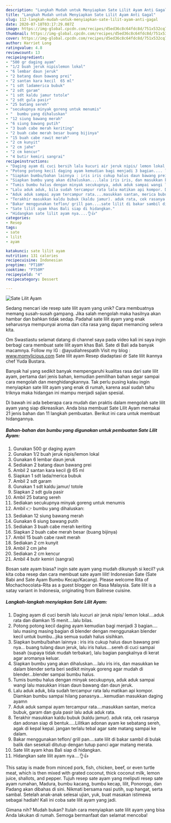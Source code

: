 ```yaml
---
description: "Langkah Mudah untuk Menyiapkan Sate Lilit Ayam Anti Gagal"
title: "Langkah Mudah untuk Menyiapkan Sate Lilit Ayam Anti Gagal"
slug: 112-langkah-mudah-untuk-menyiapkan-sate-lilit-ayam-anti-gagal
date: 2020-07-18T03:17:29.087Z
image: https://img-global.cpcdn.com/recipes/d5ed36c8c64fdc8d/751x532cq70/sate-lilit-ayam-foto-resep-utama.jpg
thumbnail: https://img-global.cpcdn.com/recipes/d5ed36c8c64fdc8d/751x532cq70/sate-lilit-ayam-foto-resep-utama.jpg
cover: https://img-global.cpcdn.com/recipes/d5ed36c8c64fdc8d/751x532cq70/sate-lilit-ayam-foto-resep-utama.jpg
author: Harriet Long
ratingvalue: 4.8
reviewcount: 13
recipeingredient:
- "500 gr daging ayam"
- "1/2 buah jeruk nipislemon lokal"
- "6 lembar daun jeruk"
- "2 batang daun bawang prei"
- "2 santan kara kecil  65 ml"
- "1 sdt ladamerica bubuk"
- "2 sdt garam"
- "1 sdt kaldu jamur totole"
- "2 sdt gula pasir"
- "25 batang sereh"
- "secukupnya minyak goreng untuk menumis"
- "  bumbu yang dihaluskan"
- "12 siung bawang merah"
- "6 siung bawang putih"
- "3 buah cabe merah keriting"
- "2 buah cabe merah besar buang bijinya"
- "15 buah cabe rawit merah"
- "2 cm kunyit"
- "2 cm jahe"
- "2 cm kencur"
- "4 butir kemiri sangrai"
recipeinstructions:
- "Daging ayam di cuci bersih lalu kucuri air jeruk nipis/ lemon lokal....aduk rata dan diamkan 15 menit....lalu bilas."
- "Potong potong kecil daging ayam kemudian bagi menjadi 3 bagian.... lalu masing masing bagian di blender dengan menggunakan blender kecil untuk bumbu...jika semua sudah halus sisihkan."
- "Siapkan bumbu/bahan lainnya : iris iris cukup halus daun bawang prei nya... buang tulang daun jeruk, lalu iris halus....sereh di cuci sampai basah (supaya tidak mudah terbakar), lalu bagian pangkalnya di kerat agar aromanya keluar."
- "Siapkan bumbu yang akan dihaluskan....lalu iris iris, dan masukkan ke dalam blender serta beri sedikit minyak goreng agar mudah di blender...blender sampai bumbu halus."
- "Tumis bumbu halus dengan minyak secukupnya, aduk aduk sampai wangi lalu masukkan irisan daun bawang dan daun jeruk."
- "Lalu aduk aduk, bila sudah tercampur rata lalu matikan api kompor. Diamkan bumbu sampai hilang panasnya....kemudian masukkan daging ayamn"
- "Aduk aduk sampai ayam tercampur rata....masukkan santan, merica bubuk, garam dan gula pasir lalu aduk aduk rata."
- "Terakhir masukkan kaldu bubuk (kaldu jamur). aduk rata, cek rasanya dan adonan siap di bentuk.....Lilitkan adonan ayam ke sebatang sereh, agak di kepal kepal. jangan terlalu tebal agar sate matang sampai ke dalam."
- "Bakar menggunakan teflon/ grill pan....sate lilit di bakar sambil di bulak balik dan sesekali ditutup dengan tutup panci agar matang merata."
- "Sate lilit ayam khas Bali siap di hidangkan."
- "Hidangkan sate lilit ayam nya....👌👍"
categories:
- Resep
tags:
- sate
- lilit
- ayam

katakunci: sate lilit ayam 
nutrition: 131 calories
recipecuisine: Indonesian
preptime: "PT18M"
cooktime: "PT50M"
recipeyield: "4"
recipecategory: Dessert

---
```



![Sate Lilit Ayam](https://img-global.cpcdn.com/recipes/d5ed36c8c64fdc8d/751x532cq70/sate-lilit-ayam-foto-resep-utama.jpg)

Sedang mencari ide resep sate lilit ayam yang unik? Cara membuatnya memang susah-susah gampang. Jika salah mengolah maka hasilnya akan hambar dan bahkan tidak sedap. Padahal sate lilit ayam yang enak seharusnya mempunyai aroma dan cita rasa yang dapat memancing selera kita.

Om Swastiastu selamat datang di channel saya pada video kali ini saya ingin berbagi cara membuat sate lilit ayam khas Bali. Sate di Bali ada banyak macamnya. Follow my IG : @ayudiahrespatih Visit my blog : www.momylicious.com Sate lilit ayam Resep diadaptasi dr Sate lilit ikannya chef Yuda Bustara.

Banyak hal yang sedikit banyak mempengaruhi kualitas rasa dari sate lilit ayam, pertama dari jenis bahan, kemudian pemilihan bahan segar sampai cara mengolah dan menghidangkannya. Tak perlu pusing kalau ingin menyiapkan sate lilit ayam yang enak di rumah, karena asal sudah tahu triknya maka hidangan ini mampu menjadi sajian spesial.


Di bawah ini ada beberapa cara mudah dan praktis dalam mengolah sate lilit ayam yang siap dikreasikan. Anda bisa membuat Sate Lilit Ayam memakai 21 jenis bahan dan 11 langkah pembuatan. Berikut ini cara untuk membuat hidangannya.

<!--inarticleads1-->

##### Bahan-bahan dan bumbu yang digunakan untuk pembuatan Sate Lilit Ayam:

1. Gunakan 500 gr daging ayam
1. Gunakan 1/2 buah jeruk nipis/lemon lokal
1. Gunakan 6 lembar daun jeruk
1. Sediakan 2 batang daun bawang prei
1. Ambil 2 santan kara kecil @ 65 ml
1. Siapkan 1 sdt lada/merica bubuk
1. Ambil 2 sdt garam
1. Gunakan 1 sdt kaldu jamur/ totole
1. Siapkan 2 sdt gula pasir
1. Ambil 25 batang sereh
1. Sediakan secukupnya minyak goreng untuk menumis
1. Ambil  👉 bumbu yang dihaluskan:
1. Sediakan 12 siung bawang merah
1. Gunakan 6 siung bawang putih
1. Sediakan 3 buah cabe merah keriting
1. Siapkan 2 buah cabe merah besar (buang bijinya)
1. Ambil 15 buah cabe rawit merah
1. Sediakan 2 cm kunyit
1. Ambil 2 cm jahe
1. Sediakan 2 cm kencur
1. Ambil 4 butir kemiri (sangrai)


Bosan sate ayam biasa? ingin sate ayam yang mudah dikunyah si kecil? yuk kita coba resep dan cara membuat sate ayam lilit! Indonesian Sate (Sate Babi and Sate Ayam Bumbu Kecap/Kacang). Please welcome Rita of Mochachocolata-Rita as a guest blogger on Rasa Malaysia. Sate lilit is a satay variant in Indonesia, originating from Balinese cuisine. 

<!--inarticleads2-->

##### Langkah-langkah menyiapkan Sate Lilit Ayam:

1. Daging ayam di cuci bersih lalu kucuri air jeruk nipis/ lemon lokal....aduk rata dan diamkan 15 menit....lalu bilas.
1. Potong potong kecil daging ayam kemudian bagi menjadi 3 bagian.... lalu masing masing bagian di blender dengan menggunakan blender kecil untuk bumbu...jika semua sudah halus sisihkan.
1. Siapkan bumbu/bahan lainnya : iris iris cukup halus daun bawang prei nya... buang tulang daun jeruk, lalu iris halus....sereh di cuci sampai basah (supaya tidak mudah terbakar), lalu bagian pangkalnya di kerat agar aromanya keluar.
1. Siapkan bumbu yang akan dihaluskan....lalu iris iris, dan masukkan ke dalam blender serta beri sedikit minyak goreng agar mudah di blender...blender sampai bumbu halus.
1. Tumis bumbu halus dengan minyak secukupnya, aduk aduk sampai wangi lalu masukkan irisan daun bawang dan daun jeruk.
1. Lalu aduk aduk, bila sudah tercampur rata lalu matikan api kompor. Diamkan bumbu sampai hilang panasnya....kemudian masukkan daging ayamn
1. Aduk aduk sampai ayam tercampur rata....masukkan santan, merica bubuk, garam dan gula pasir lalu aduk aduk rata.
1. Terakhir masukkan kaldu bubuk (kaldu jamur). aduk rata, cek rasanya dan adonan siap di bentuk.....Lilitkan adonan ayam ke sebatang sereh, agak di kepal kepal. jangan terlalu tebal agar sate matang sampai ke dalam.
1. Bakar menggunakan teflon/ grill pan....sate lilit di bakar sambil di bulak balik dan sesekali ditutup dengan tutup panci agar matang merata.
1. Sate lilit ayam khas Bali siap di hidangkan.
1. Hidangkan sate lilit ayam nya....👌👍


This satay is made from minced pork, fish, chicken, beef, or even turtle meat, which is then mixed with grated coconut, thick coconut milk, lemon juice, shallots, and pepper. Tujuh resep sate ayam yang meliputi resep sate ayam rumahan, Madura, bumbu kacang, bumbu kecap, lilit, Ponorogo, dan Padang akan dibahas di sini. Nikmati bersama nasi putih, sup hangat, serta sambal. Setelah anak-anak selesai ujian, yuk, buat masakan istimewa sebagai hadiah! Kali ini coba sate lilit ayam yang jadi. 

Gimana nih? Mudah bukan? Itulah cara menyiapkan sate lilit ayam yang bisa Anda lakukan di rumah. Semoga bermanfaat dan selamat mencoba!

